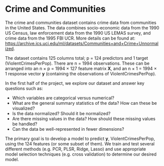 # Crime and Communities
The crime and communities dataset contains crime data from communities in the United States. The data
combines socio-economic data from the 1990 US Census, law enforcement data from the 1990 US LEMAS
survey, and crime data from the 1995 FBI UCR. More details can be found at: https://archive.ics.uci.edu/ml/datasets/Communities+and+Crime+Unnormalized.

The dataset contains 125 columns total; p = 124 predictors and 1 target (ViolentCrimesPerPop). There
are n = 1994 observations. These can be arranged into an n × p = 1994 × 127 feature matrix **X**, and an
n × 1 = 1994 × 1 response vector **y** (containing the observations of ViolentCrimesPerPop).

In the first half of the project, we explore our dataset and answer key questions such as:
* Which variables are categorical versus numerical?
* What are the general summary statistics of the data? How can these be visualized?
* Is the data normalized? Should it be normalized?
* Are there missing values in the data? How should these missing values be handled?
* Can the data be well-represented in fewer dimensions?

The primary goal is to develop a model to predict **y**, ViolentCrimesPerPop, using the 124 features (or some subset of them). We train and test several different methods (e.g. PCR, PLSR, Ridge, Lasso) and use appropriate model selection techniques (e.g. cross validation) to determine our desired model.
